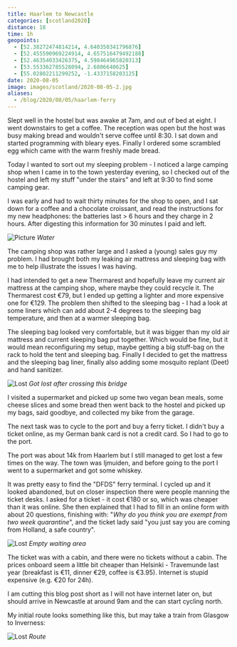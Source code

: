 ```yaml
--- 
title: Haarlem to Newcastle
categories: [scotland2020]
distance: 18
time: 1h
geopoints: 
  - [52.38272474814214, 4.640350341796876]
  - [52.455590969224914, 4.657516479492188]
  - [52.46354033426375, 4.598464965820313]
  - [53.553362785528094, 2.6806640625]
  - [55.02802211299252, -1.4337158203125]
date: 2020-08-05
image: images/scotland/2020-08-05-2.jpg
aliases:
  - /blog/2020/08/05/haarlem-ferry
---
```


Slept well in the hostel but was awake at 7am, and out of bed at eight. I went
downstairs to get a coffee. The reception was open but the host was busy
making bread and wouldn't serve coffee until 8:30. I sat down and started
programming with bleary eyes. Finally I ordered some scrambled egg which came
with the warm freshly made bread.

Today I wanted to sort out my sleeping problem - I noticed a large camping
shop when I came in to the town yesterday evening, so I checked out of the
hostel and left my stuff "under the stairs" and left at 9:30 to find some
camping gear.

I was early and had to wait thirty minutes for the shop to open, and I sat
down for a coffee and a chocolate croissant, and read the instructions for my
new headphones: the batteries last > 6 hours and they charge in 2 hours. After
digesting this information for 30 minutes I paid and left.

![Picture](/images/scotland/2020-08-05-1.jpg)
_Water_

The camping shop was rather large and I asked a (young) sales guy my problem.
I had brought both my leaking air mattress and sleeping bag with me to help
illustrate the issues I was having.

I had intended to get a new Thermarest and hopefully leave my current air
mattress at the camping shop, where maybe they could recycle it. The
Thermarest cost €79, but I ended up getting a lighter and more expensive one
for €129. The problem then shifted to the sleeping bag - I had a look at some
liners which can add about 2-4 degrees to the sleeping bag temperature, and
then at a warmer sleeping bag.

The sleeping bag looked very comfortable, but it was bigger than my old air
mattress and current sleeping bag put together. Which would be fine, but it
would mean reconfiguring my setup, maybe getting a big stuff-bag on the rack
to hold the tent and sleeping bag. Finally I decided to get the mattress
and the sleeping bag liner, finally also adding some mosquito replant (Deet)
and hand sanitizer.

![Lost](/images/scotland/2020-08-05-2.jpg)
_Got lost after crossing this bridge_

I visited a supermarket and picked up some two vegan bean meals, some cheese
slices and some bread then went back to the hostel and picked up my bags, said
goodbye, and collected my bike from the garage.

The next task was to cycle to the port and buy a ferry ticket. I didn't buy a
ticket online, as my German bank card is not a credit card. So I had to go to
the port.

The port was about 14k from Haarlem but I still managed to get lost a few
times on the way. The town was Ijmuiden, and before going to the port I went
to a supermarket and got some whiskey.

It was pretty easy to find the "DFDS" ferry terminal. I cycled up and it
looked abandoned, but on closer inspection there were people manning the
ticket desks. I asked for a ticket - it cost €180 or so, which was cheaper
than it was online. She then explained that I had to fill in an online form
with about 20 questions, finishing with: "_Why do you think you are exempt from
 two week quarantine_", and the ticket lady said "you just say you are coming
 from Holland, a safe country".

![Lost](/images/scotland/2020-08-05-3.jpg)
_Empty waiting area_

The ticket was with a cabin, and there were no tickets without a cabin. The
prices onboard seem a little bit cheaper than Helsinki - Travemunde last
year (breakfast is €11, dinner €29, coffee is €3.95). Internet is stupid
expensive (e.g. €20 for 24h).

I am cutting this blog post short as I will not have internet later on, but
should arrive in Newcastle at around 9am and the can start cycling north.

My initial route looks something like this, but may take a train from Glasgow
to Inverness:

![Lost](/images/scotland/2020-08-05-4.jpg)
_Route_
